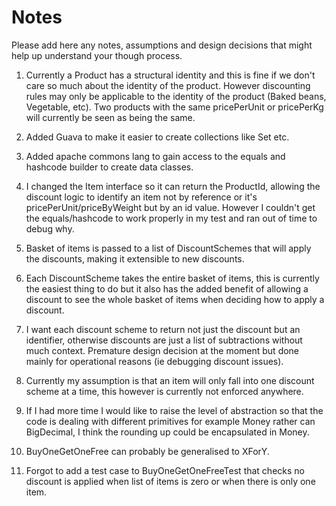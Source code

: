 # Notes

Please add here any notes, assumptions and design decisions that might help up understand your though process.

1. Currently a Product has a structural identity and this is fine if we don't care so much about 
the identity of the product. However discounting rules may only be applicable to the identity of the 
product (Baked beans, Vegetable, etc). 
Two products with the same pricePerUnit or pricePerKg will currently be seen as being the same.

2. Added Guava to make it easier to create collections like Set etc.

3. Added apache commons lang to gain access to the equals and hashcode builder to create data classes.

4. I changed the Item interface so it can return the ProductId, allowing the discount logic
to identify an item not by reference or it's pricePerUnit/priceByWeight but by an id value.
However I couldn't get the equals/hashcode to work properly in my test and ran out of time to debug why.

5. Basket of items is passed to a list of DiscountSchemes that will apply the discounts, making it
extensible to new discounts.

6. Each DiscountScheme takes the entire basket of items, this is currently the easiest thing to do but
it also has the added benefit of allowing a discount to see the whole basket of items when deciding
how to apply a discount.

7. I want each discount scheme to return not just the discount but an identifier, otherwise discounts are just
a list of subtractions without much context. 
Premature design decision at the moment but done mainly for operational reasons (ie debugging discount issues).

8. Currently my assumption is that an item will only fall into one discount scheme at a time, this 
however is currently not enforced anywhere.

9. If I had more time I would like to raise the level of abstraction so that the code is dealing with
different primitives for example Money rather can BigDecimal, I think the rounding up could be encapsulated in Money.

10. BuyOneGetOneFree can probably be generalised to XForY.

11. Forgot to add a test case to BuyOneGetOneFreeTest that checks no discount is applied when list of items is zero
or when there is only one item.